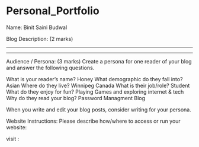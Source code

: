 # Personal_Portfolio
Name: Binit Saini Budwal

Blog Description: (2 marks)
_________________________________________________________________________
___________________________________________________________________________________________________________________________________________________________________________________________________________________________

Audience / Persona: (3 marks)
Create a persona for one reader of your blog and answer the following questions.

What is your reader’s name?             Honey
What demographic do they fall into?  Asian 
Where do they live?                           Winnipeg Canada
What is their job/role?                        Student
What do they enjoy for fun?               Playing Games and exploring internet & tech
Why do they read your blog?             Password Managment Blog 

When you write and edit your blog posts, consider writing for your persona.

Website Instructions:
Please describe how/where to access or run your website:

visit : 
